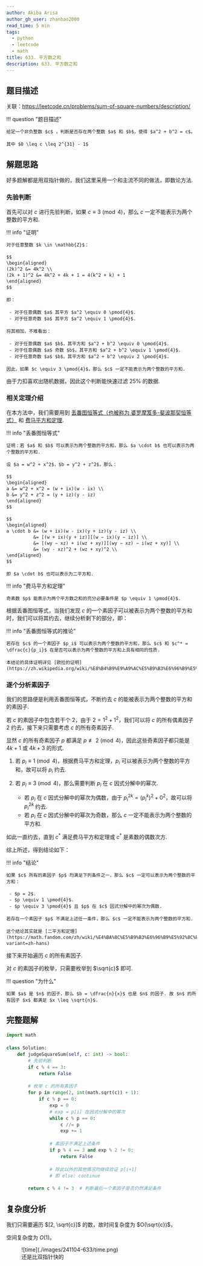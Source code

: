 ```yaml
---
author: Akiba Arisa
author_gh_user: zhanbao2000
read_time: 5 min
tags:
  - python
  - leetcode
  - math
title: 633. 平方数之和
description: 633. 平方数之和
---
```


## 题目描述

关联：https://leetcode.cn/problems/sum-of-square-numbers/description/

!!! question "题目描述"

    给定一个非负整数 $c$ ，判断是否存在两个整数 $a$ 和 $b$，使得 $a^2 + b^2 = c$。

    其中 $0 \leq c \leq 2^{31} - 1$

## 解题思路

好多题解都是用双指针做的，我们这里采用一个和主流不同的做法，即数论方法.

### 先验判断

首先可以对 $c$ 进行先验判断，如果 $c \equiv 3 \pmod{4}$，那么 $c$ 一定不能表示为两个整数的平方和.

!!! info "证明"

    对于任意整数 $k \in \mathbb{Z}$：
    
    $$
    \begin{aligned}
    (2k)^2 &= 4k^2 \\
    (2k + 1)^2 &= 4k^2 + 4k + 1 = 4(k^2 + k) + 1
    \end{aligned}
    $$
    
    即：

     - 对于任意偶数 $a$ 其平方 $a^2 \equiv 0 \pmod{4}$.
     - 对于任意奇数 $a$ 其平方 $a^2 \equiv 1 \pmod{4}$.

    将其相加，不难看出：

     - 对于任意偶数 $a$ $b$，其平方和 $a^2 + b^2 \equiv 0 \pmod{4}$.
     - 对于任意偶数 $a$ 奇数 $b$，其平方和 $a^2 + b^2 \equiv 1 \pmod{4}$.
     - 对于任意奇数 $a$ $b$，其平方和 $a^2 + b^2 \equiv 2 \pmod{4}$.

    因此，如果 $c \equiv 3 \pmod{4}$，那么 $c$ 一定不能表示为两个整数的平方和.

由于力扣喜欢出随机数据，因此这个判断能快速过滤 25% 的数据.

### 相关定理介绍

在本方法中，我们需要用到 [丢番图恒等式（也被称为 婆罗摩笈多-斐波那契恒等式）](https://zh.wikipedia.org/wiki/%E5%A9%86%E7%BD%97%E6%91%A9%E7%AC%88%E5%A4%9A-%E6%96%90%E6%B3%A2%E9%82%A3%E5%A5%91%E6%81%92%E7%AD%89%E5%BC%8F) 和 [费马平方和定理](https://zh.wikipedia.org/wiki/%E8%B4%B9%E9%A9%AC%E5%B9%B3%E6%96%B9%E5%92%8C%E5%AE%9A%E7%90%86).

!!! info "丢番图恒等式"

    证明：若 $a$ 和 $b$ 可以表示为两个整数的平方和，那么 $a \cdot b$ 也可以表示为两个整数的平方和.

    设 $a = w^2 + x^2$，$b = y^2 + z^2$，那么：
    
    $$
    \begin{aligned}
    a &= w^2 + x^2 = (w + ix)(w - ix) \\
    b &= y^2 + z^2 = (y + iz)(y - iz)
    \end{aligned}
    $$
    
    $$
    \begin{aligned}
    a \cdot b &= (w + ix)(w - ix)(y + iz)(y - iz) \\
              &= [(w + ix)(y + iz)][(w − ix)(y − iz)] \\
              &= [(wy − xz) + i(wz + xy)][(wy − xz) − i(wz + xy)] \\
              &= (wy - xz)^2 + (wz + xy)^2 \\
    \end{aligned}
    $$

    即 $a \cdot b$ 也可以表示为二平方和.

!!! info "费马平方和定理"

    奇素数 $p$ 能表示为两个平方数之和的充分必要条件是 $p \equiv 1 \pmod{4}$.

根据丢番图恒等式，当我们发现 $c$ 的一个素因子可以被表示为两个整数的平方和时，我们可以将其约去，继续分析剩下的部分，即：

!!! info "丢番图恒等式的推论"

    若存在 $c$ 的一个素因子 $p_i$ 可以表示为两个整数的平方和，那么 $c$ 和 $c^* = \dfrac{c}{p_i}$ 在是否可以表示为两个整数的平方和上具有相同的性质.

    本结论的具体证明详见 [欧拉的证明](https://zh.wikipedia.org/wiki/%E8%B4%B9%E9%A9%AC%E5%B9%B3%E6%96%B9%E5%92%8C%E5%AE%9A%E7%90%86#%E6%AD%90%E6%8B%89%E7%9A%84%E8%AF%81%E6%98%8E).

### 逐个分析素因子

我们的思路便是利用丢番图恒等式，不断约去 $c$ 的能被表示为两个整数的平方和的素因子.

若 $c$ 的素因子中包含若干个 $2$，由于 $2 = 1^2 + 1^2$，我们可以将 $c$ 的所有偶素因子 $2$ 约去，接下来只需要考虑 $c$ 的所有奇素因子.

显然 $c$ 的所有奇素因子 $p$ 都满足 $p \not \equiv 2 \pmod{4}$，因此这些奇素因子都只能是 $4k + 1$ 或 $4k + 3$ 的形式.

1. 若 $p_i \equiv 1 \pmod{4}$，根据费马平方和定理，$p_i$ 可以被表示为两个整数的平方和，故可以将 $p_i$ 约去.
2. 若 $p_i \equiv 3 \pmod{4}$，那么需要判断 $p_i$ 在 $c$ 因式分解中的幂次.

     - 若 $p_i$ 在 $c$ 因式分解中的幂次为偶数，由于 $p_i^{2k} = (p_i^k)^2 + 0^2$，故可以将 $p_i^{2k}$ 约去.
     - 若 $p_i$ 在 $c$ 因式分解中的幂次为奇数，那么 $c$ 一定不能表示为两个整数的平方和.

如此一直约去，直到 $c^*$ 满足费马平方和定理或 $c^*$ 是素数的偶数次方.

综上所述，得到结论如下：

!!! info "结论"

    如果 $c$ 所有的素因子 $p$ 均满足下列条件之一，那么 $c$ 一定可以表示为两个整数的平方和：
   
     - $p = 2$.
     - $p \equiv 1 \pmod{4}$.
     - $p \equiv 3 \pmod{4}$ 且 $p$ 在 $c$ 因式分解中的幂次为偶数.
   
    若存在一个素因子 $p$ 不满足上述任一条件，那么 $c$ 一定不能表示为两个整数的平方和.

    这个结论其实就是 [二平方和定理](https://math.fandom.com/zh/wiki/%E4%BA%8C%E5%B9%B3%E6%96%B9%E5%92%8C%E9%97%AE%E9%A2%98?variant=zh-hans)

接下来开始遍历 $c$ 的所有素因子.

对 $c$ 的素因子的枚举，只需要枚举到 $\sqrt{c}$ 即可.

!!! question "为什么"
    
    如果 $a$ 是 $n$ 的因子，那么 $b = \dfrac{n}{x}$ 也是 $n$ 的因子. 故 $n$ 的所有因子 $x$ 都满足 $x \leq \sqrt{n}$.

## 完整题解

```python
import math

class Solution:
    def judgeSquareSum(self, c: int) -> bool:
        # 先验判断
        if c % 4 == 3:
            return False

        # 枚举 c 的所有素因子
        for p in range(2, int(math.sqrt(c)) + 1):
            if c % p == 0:
                exp = 0
                # exp = p[i] 在因式分解中的幂次
                while c % p == 0:
                    c //= p
                    exp += 1
                    
                # 素因子不满足上述条件
                if p % 4 == 3 and exp % 2 != 0:
                    return False
                
                # 除此以外的其他情况均继续验证 p[i+1]
                # 即 else: continue
                
        return c % 4 != 3  # 判断最后一个素因子是否仍然满足条件
```

## 复杂度分析

我们只需要遍历 $[2, \sqrt{c}]$ 的数，故时间复杂度为 $O(\sqrt{c})$，

空间复杂度为 $O(1)$。

<figure markdown>
  ![time](./images/241104-633/time.png)
  <figcaption>还是比双指针快的</figcaption>
</figure>
